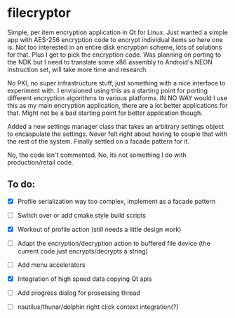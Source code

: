# filecryptor
Simple, per item encryption application in Qt for Linux. Just wanted a simple app with AES-256 encryption code to encrypt individual items so here one is. Not too interested in an entire disk encryption scheme, lots of solutions for that. Plus I get to pick the encryption code. Was planning on porting to the NDK but I need to translate some x86 assembly to Android's NEON instruction set, will take more time and research.

No PKI, no super infrastructure stuff, just something with a nice interface to experiment with. I envisioned using this as a starting point for porting different encryption algorithms to various platforms. IN NO WAY would I use this as my main encryption application, there are a lot better applications for that. Might not be a bad starting point for better application though.

Added a new settings manager class that takes an arbitrary settings object to encaspulate the settings. Never felt right about having to couple that with the rest of the system. Finally settled on a facade pattern for it.

No, the code isn't commented. No, its not something I do with production/retail code.

## To do:
- [X] Profile serialization way too complex, implement as a facade pattern
- [ ] Switch over or add cmake style build scripts
- [X] Workout of profile action (still needs a little design work)
- [ ] Adapt the encryption/decryption action to buffered file device (the current code just encrypts/decrypts a string)
- [ ] Add menu accelerators
- [X] Integration of high speed data copying Qt apis
- [ ] Add progress dialog for prosessing thread
- [ ] nautilus/thunar/dolphin right click context integration(?)


